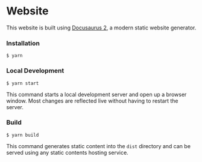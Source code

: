 # Website

This website is built using [Docusaurus 2](https://v2.docusaurus.io/),
a modern static website generator.

### Installation

```
$ yarn
```

### Local Development

```
$ yarn start
```

This command starts a local development server and open up a browser window.
Most changes are reflected live without having to restart the server.

### Build

```
$ yarn build
```

This command generates static content into the `dist` directory
and can be served using any static contents hosting service.
